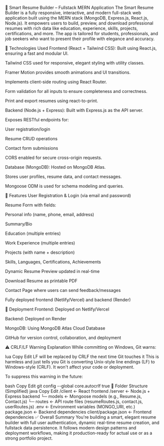 💼 Smart Resume Builder – Fullstack MERN Application
The Smart Resume Builder is a fully responsive, interactive, and modern full-stack web application built using the MERN stack (MongoDB, Express.js, React.js, Node.js). It empowers users to build, preview, and download professional resumes with rich data like education, experience, skills, projects, certifications, and more. The app is tailored for students, professionals, and job seekers who want to present their profile with elegance and accuracy.

🔧 Technologies Used
Frontend (React + Tailwind CSS):
Built using React.js, ensuring a fast and modular UI.

Tailwind CSS used for responsive, elegant styling with utility classes.

Framer Motion provides smooth animations and UI transitions.

Implements client-side routing using React Router.

Form validation for all inputs to ensure completeness and correctness.

Print and export resumes using react-to-print.

Backend (Node.js + Express):
Built with Express.js as the API server.

Exposes RESTful endpoints for:

User registration/login

Resume CRUD operations

Contact form submissions

CORS enabled for secure cross-origin requests.

Database (MongoDB):
Hosted on MongoDB Atlas.

Stores user profiles, resume data, and contact messages.

Mongoose ODM is used for schema modeling and queries.

🧠 Features
User Registration & Login (via email and password)

Resume Form with fields:

Personal info (name, phone, email, address)

Summary/Bio

Education (multiple entries)

Work Experience (multiple entries)

Projects (with name + description)

Skills, Languages, Certifications, Achievements

Dynamic Resume Preview updated in real-time

Download Resume as printable PDF

Contact Page where users can send feedback/messages

Fully deployed frontend (Netlify/Vercel) and backend (Render)

🚀 Deployment
Frontend: Deployed on Netlify/Vercel

Backend: Deployed on Render

MongoDB: Using MongoDB Atlas Cloud Database

GitHub for version control, collaboration, and deployment

⚠️ CRLF/LF Warning Explanation
While committing on Windows, Git warns:

lua
Copy
Edit
LF will be replaced by CRLF the next time Git touches it
This is harmless and just tells you Git is converting Unix-style line endings (LF) to Windows-style (CRLF). It won't affect your code or deployment.

To suppress this warning in the future:

bash
Copy
Edit
git config --global core.autocrlf true
📁 Folder Structure (Simplified)
java
Copy
Edit
/client       ← React frontend
/server       ← Node.js + Express backend
  └─ models   ← Mongoose models (e.g., Resume.js, Contact.js)
  └─ routes   ← API route files (resumeRoutes.js, contact.js, userRoutes.js)
.env          ← Environment variables (MONGO_URI, etc.)
package.json  ← Backend dependencies
client/package.json ← Frontend dependencies
✅ Overall Summary
You're building a smart, elegant resume builder with full user authentication, dynamic real-time resume creation, and fullstack data persistence. It follows modern design patterns and deployment workflows, making it production-ready for actual use or as a strong portfolio project.
